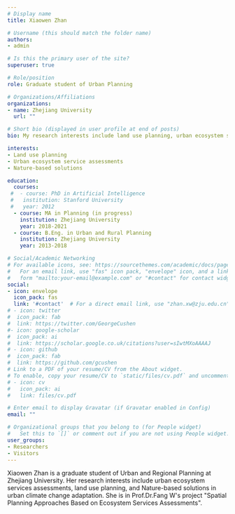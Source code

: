 ```yaml
---
# Display name
title: Xiaowen Zhan 

# Username (this should match the folder name)
authors:
- admin

# Is this the primary user of the site?
superuser: true

# Role/position
role: Graduate student of Urban Planning 

# Organizations/Affiliations
organizations:
- name: Zhejiang University
  url: ""

# Short bio (displayed in user profile at end of posts)
bio: My research interests include land use planning, urban ecosystem service assessments, nature-based solutions.

interests:
- Land use planning
- Urban ecosystem service assessments
- Nature-based solutions

education:
  courses:
 #  - course: PhD in Artificial Intelligence
 #   institution: Stanford University
 #   year: 2012
  - course: MA in Planning (in progress)
    institution: Zhejiang University
    year: 2018-2021
  - course: B.Eng. in Urban and Rural Planning
    institution: Zhejiang University
    year: 2013-2018

# Social/Academic Networking
# For available icons, see: https://sourcethemes.com/academic/docs/page-builder/#icons
#   For an email link, use "fas" icon pack, "envelope" icon, and a link in the
#   form "mailto:your-email@example.com" or "#contact" for contact widget.
social:
- icon: envelope
  icon_pack: fas
  link: '#contact'  # For a direct email link, use "zhan.xw@zju.edu.cn".
# - icon: twitter
#  icon_pack: fab
#  link: https://twitter.com/GeorgeCushen
#- icon: google-scholar
#  icon_pack: ai
#  link: https://scholar.google.co.uk/citations?user=sIwtMXoAAAAJ
# - icon: github
#  icon_pack: fab
#  link: https://github.com/gcushen
# Link to a PDF of your resume/CV from the About widget.
# To enable, copy your resume/CV to `static/files/cv.pdf` and uncomment the lines below.
# - icon: cv
#   icon_pack: ai
#   link: files/cv.pdf

# Enter email to display Gravatar (if Gravatar enabled in Config)
email: ""

# Organizational groups that you belong to (for People widget)
#   Set this to `[]` or comment out if you are not using People widget.
user_groups:
- Researchers
- Visitors
---
```


Xiaowen Zhan is a graduate student of Urban and Regional Planning at Zhejiang University. Her research interests include urban ecosystem services assessments, land use planning, and Nature-based solutions in urban climate change adaptation. She is in Prof.Dr.Fang W's project "Spatial Planning Approaches Based on Ecosystem Services Assessments". 


